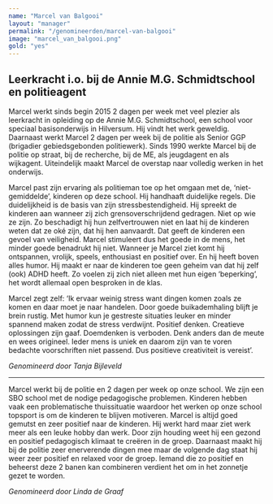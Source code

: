```yaml
---
name: "Marcel van Balgooi"
layout: "manager"
permalink: "/genomineerden/marcel-van-balgooi"
image: "marcel_van_balgooi.png"
gold: "yes"
---
```

## Leerkracht i.o. bij de Annie M.G. Schmidtschool en politieagent
Marcel werkt sinds begin 2015 2 dagen per week met veel plezier als leerkracht in opleiding op de Annie M.G. Schmidtschool, een school voor speciaal basisonderwijs in Hilversum. Hij vindt het werk geweldig. Daarnaast werkt Marcel 2 dagen per week bij de politie als Senior GGP (brigadier gebiedsgebonden politiewerk). Sinds 1990 werkte Marcel bij de politie op straat, bij de recherche, bij de ME, als jeugdagent en als wijkagent. Uiteindelijk maakt Marcel de overstap naar volledig werken in het onderwijs.

Marcel past zijn ervaring als politieman toe op het omgaan met de, ‘niet-gemiddelde’, kinderen op deze school. Hij handhaaft duidelijke regels. Die duidelijkheid is de basis van zijn stressbestendigheid. Hij spreekt de kinderen aan wanneer zij zich grensoverschrijdend gedragen. Niet op wie ze zijn. Zo beschadigt hij hun zelfvertrouwen niet en laat hij de kinderen weten dat ze oké zijn, dat hij hen aanvaardt. Dat geeft de kinderen een gevoel van veiligheid. Marcel stimuleert dus het goede in de mens, het minder goede benadrukt hij niet. Wanneer je Marcel ziet komt hij ontspannen, vrolijk, speels, enthousiast en positief over. En hij heeft boven alles humor. Hij maakt er naar de kinderen toe geen geheim van dat hij zelf (ook) ADHD heeft. Zo voelen zij zich niet alleen met hun eigen ‘beperking’, het wordt allemaal open besproken in de klas.

Marcel zegt zelf: ‘Ik ervaar weinig stress want dingen komen zoals ze komen en daar moet je naar handelen. Door goede buikademhaling blijft je brein rustig. Met humor kun je gestreste situaties leuker en minder spannend maken zodat de stress verdwijnt. Positief denken. Creatieve oplossingen zijn gaaf. Doemdenken is verboden. Denk anders dan de meute en wees origineel. Ieder mens is uniek en daarom zijn van te voren bedachte voorschriften niet passend. Dus positieve creativiteit is vereist’.

_Genomineerd door Tanja Bijleveld_

<hr>

Marcel werkt bij de politie en 2 dagen per week op onze school. We zijn een SBO school met de nodige pedagogische problemen. Kinderen hebben vaak een problematische thuissituatie waardoor het werken op onze school topsport is om de kinderen te blijven motiveren. Marcel is altijd goed gemutst en zeer positief naar de kinderen. Hij werkt hard maar ziet werk meer als een leuke hobby dan werk. Door zijn houding weet hij een gezond en positief pedagogisch klimaat te creëren in de groep. Daarnaast maakt hij bij de politie zeer enerverende dingen mee maar de volgende dag staat hij weer zeer positief en relaxed voor de groep. Iemand die zo positief en beheerst deze 2 banen kan combineren verdient het om in het zonnetje gezet te worden.

_Genomineerd door Linda de Graaf_
